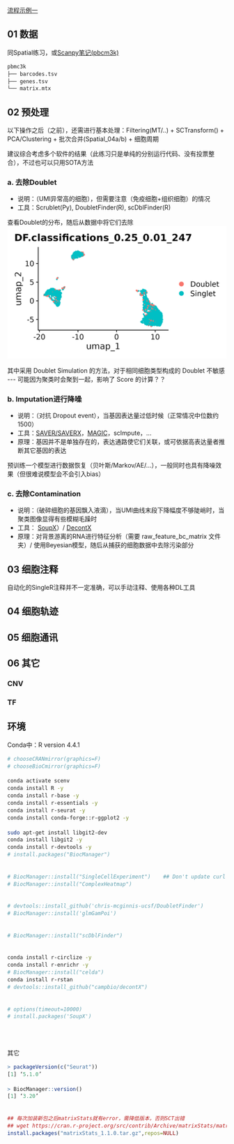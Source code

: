 
[流程示例一](https://djhcod.github.io/r-notes/single_cell/sc_supplementary/DecontX.html)


## 01 数据

同Spatial练习，或[Scanpy笔记(pbcm3k)](https://jiarong-l.github.io/notes/Bioinfo/Blocks/Scanpy/)

```bash
pbmc3k
├── barcodes.tsv
├── genes.tsv
└── matrix.mtx
```


## 02 预处理

以下操作之后（之前），还需进行基本处理：Filtering(MT/..) + SCTransform() + PCA/Clustering + 批次合并(Spatial_04a/b) + 细胞周期

建议综合考虑多个软件的结果（此练习只是单纯的分别运行代码、没有投票整合），不过也可以只用SOTA方法

### a. 去除Doublet
* 说明：（UMI异常高的细胞），但需要注意（免疫细胞+组织细胞）的情况
* 工具：Scrublet(Py), DoubletFinder(R), scDblFinder(R)

查看Doublet的分布，随后从数据中将它们去除 
![DoubletFinder(均匀分布可能是ok的？)](./img/02a_1.png)

其中采用 Doublet Simulation 的方法，对于相同细胞类型构成的 Doublet 不敏感 --- 可能因为聚类时会聚到一起，影响了 Score 的计算？？

### b. Imputation进行降噪  
* 说明：（对抗 Dropout event），当基因表达量过低时候（正常情况中位数约1500）
* 工具：[SAVER/SAVERX](https://singlecell.wharton.upenn.edu/saver-x/)，[MAGIC](https://cloud.tencent.com/developer/article/1803724)，scImpute，...
* 原理：基因并不是单独存在的，表达通路使它们关联，或可依据高表达量者推断其它基因的表达

预训练一个模型进行数据恢复（贝叶斯/Markov/AE/...），一般同时也具有降噪效果（但很难说模型会不会引入bias）

### c. 去除Contamination
* 说明：（破碎细胞的基因飘入液滴），当UMI曲线末段下降幅度不够陡峭时，当聚类图像显得有些模糊毛躁时
* 工具： [SoupX](https://github.com/constantAmateur/SoupX)）/ [DecontX](https://bioc.r-universe.dev/decontX/doc/manual.html)
* 原理：对背景游离的RNA进行特征分析（需要 raw_feature_bc_matrix 文件夹）/ 使用Beyesian模型，随后从捕获的细胞数据中去除污染部分


## 03 细胞注释

自动化的SingleR注释并不一定准确，可以手动注释、使用各种DL工具


## 04 细胞轨迹






## 05 细胞通讯





## 06 其它

### CNV

### TF









## 环境

Conda中：R version 4.4.1

```bash
# chooseCRANmirror(graphics=F)
# chooseBioCmirror(graphics=F)

conda activate scenv
conda install R -y
conda install r-base -y
conda install r-essentials -y 
conda install r-seurat -y
conda install conda-forge::r-ggplot2 -y

sudo apt-get install libgit2-dev
conda install libgit2 -y
conda install r-devtools -y
# install.packages("BiocManager")


# BiocManager::install("SingleCellExperiment")    ## Don't update curl !!
# BiocManager::install("ComplexHeatmap")


# devtools::install_github('chris-mcginnis-ucsf/DoubletFinder')
# BiocManager::install('glmGamPoi')


# BiocManager::install("scDblFinder") 


conda install r-circlize -y
conda install r-enrichr -y
# BiocManager::install("celda")
conda install r-rstan
# devtools::install_github("campbio/decontX")


# options(timeout=10000)
# install.packages('SoupX')





```




其它
```R
> packageVersion(c("Seurat"))
[1] ‘5.1.0’

> BiocManager::version()
[1] ‘3.20’


## 每次加装新包之后matrixStats就有error，需降低版本，否则SCT出错
## wget https://cran.r-project.org/src/contrib/Archive/matrixStats/matrixStats_1.1.0.tar.gz
install.packages("matrixStats_1.1.0.tar.gz",repos=NULL) 
```



